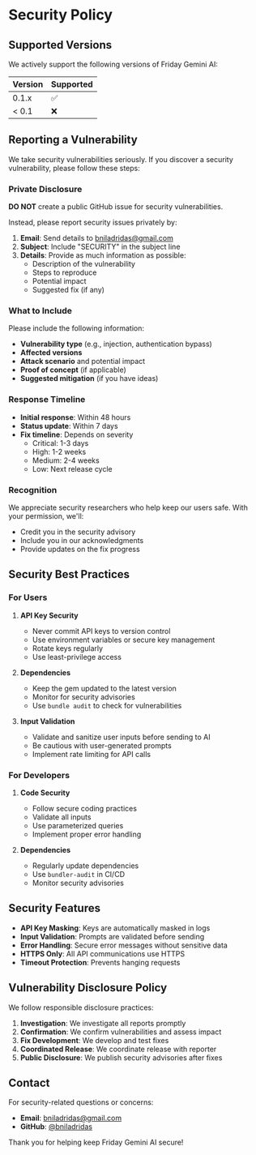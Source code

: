 # Security Policy

## Supported Versions

We actively support the following versions of Friday Gemini AI:

| Version | Supported          |
| ------- | ------------------ |
| 0.1.x   | :white_check_mark: |
| < 0.1   | :x:                |

## Reporting a Vulnerability

We take security vulnerabilities seriously. If you discover a security vulnerability, please follow these steps:

### Private Disclosure

**DO NOT** create a public GitHub issue for security vulnerabilities.

Instead, please report security issues privately by:

1. **Email**: Send details to [bniladridas@gmail.com](mailto:bniladridas@gmail.com)
2. **Subject**: Include "SECURITY" in the subject line
3. **Details**: Provide as much information as possible:
   - Description of the vulnerability
   - Steps to reproduce
   - Potential impact
   - Suggested fix (if any)

### What to Include

Please include the following information:
- **Vulnerability type** (e.g., injection, authentication bypass)
- **Affected versions**
- **Attack scenario** and potential impact
- **Proof of concept** (if applicable)
- **Suggested mitigation** (if you have ideas)

### Response Timeline

- **Initial response**: Within 48 hours
- **Status update**: Within 7 days
- **Fix timeline**: Depends on severity
  - Critical: 1-3 days
  - High: 1-2 weeks
  - Medium: 2-4 weeks
  - Low: Next release cycle

### Recognition

We appreciate security researchers who help keep our users safe. With your permission, we'll:
- Credit you in the security advisory
- Include you in our acknowledgments
- Provide updates on the fix progress

## Security Best Practices

### For Users

1. **API Key Security**
   - Never commit API keys to version control
   - Use environment variables or secure key management
   - Rotate keys regularly
   - Use least-privilege access

2. **Dependencies**
   - Keep the gem updated to the latest version
   - Monitor for security advisories
   - Use `bundle audit` to check for vulnerabilities

3. **Input Validation**
   - Validate and sanitize user inputs before sending to AI
   - Be cautious with user-generated prompts
   - Implement rate limiting for API calls

### For Developers

1. **Code Security**
   - Follow secure coding practices
   - Validate all inputs
   - Use parameterized queries
   - Implement proper error handling

2. **Dependencies**
   - Regularly update dependencies
   - Use `bundler-audit` in CI/CD
   - Monitor security advisories

## Security Features

- **API Key Masking**: Keys are automatically masked in logs
- **Input Validation**: Prompts are validated before sending
- **Error Handling**: Secure error messages without sensitive data
- **HTTPS Only**: All API communications use HTTPS
- **Timeout Protection**: Prevents hanging requests

## Vulnerability Disclosure Policy

We follow responsible disclosure practices:

1. **Investigation**: We investigate all reports promptly
2. **Confirmation**: We confirm vulnerabilities and assess impact
3. **Fix Development**: We develop and test fixes
4. **Coordinated Release**: We coordinate release with reporter
5. **Public Disclosure**: We publish security advisories after fixes

## Contact

For security-related questions or concerns:
- **Email**: [bniladridas@gmail.com](mailto:bniladridas@gmail.com)
- **GitHub**: [@bniladridas](https://github.com/bniladridas)

Thank you for helping keep Friday Gemini AI secure!